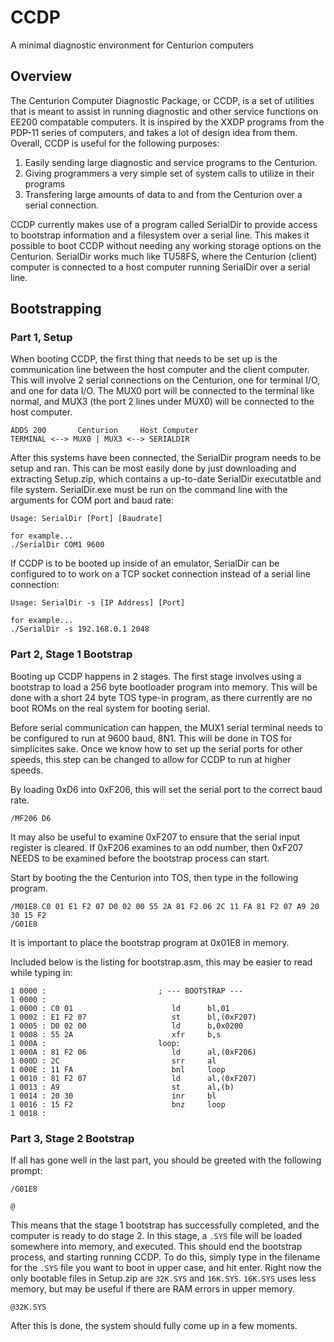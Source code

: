 # CCDP
A minimal diagnostic environment for Centurion computers

## Overview

The Centurion Computer Diagnostic Package, or CCDP, is a set of utilities that is meant to assist in running diagnostic and other service functions on EE200 compatable computers. It is inspired by the XXDP programs from the PDP-11 series of computers, and takes a lot of design idea from them. Overall, CCDP is useful for the following purposes:

  1. Easily sending large diagnostic and service programs to the Centurion.
  2. Giving programmers a very simple set of system calls to utilize in their programs
  3. Transfering large amounts of data to and from the Centurion over a serial connection.

CCDP currently makes use of a program called SerialDir to provide access to bootstrap information and a filesystem over a serial line. This makes it possible to boot CCDP without needing any working storage options on the Centurion. SerialDir works much like TU58FS, where the Centurion (client) computer is connected to a host computer running SerialDir over a serial line.

## Bootstrapping

### Part 1, Setup

When booting CCDP, the first thing that needs to be set up is the communication line between the host computer and the client computer. This will involve 2 serial connections on the Centurion, one for terminal I/O, and one for data I/O. The MUX0 port will be connected to the terminal like normal, and MUX3 (the port 2 lines under MUX0) will be connected to the host computer.

```
ADDS 200       Centurion     Host Computer
TERMINAL <--> MUX0 | MUX3 <--> SERIALDIR
```

After this systems have been connected, the SerialDir program needs to be setup and ran. This can be most easily done by just downloading and extracting Setup.zip, which contains a up-to-date SerialDir executatble and file system. SerialDir.exe must be run on the command line with the arguments for COM port and baud rate:

```
Usage: SerialDir [Port] [Baudrate]

for example...
./SerialDir COM1 9600
```

If CCDP is to be booted up inside of an emulator, SerialDir can be configured to to work on a TCP socket connection instead of a serial line connection:

```
Usage: SerialDir -s [IP Address] [Port]

for example...
./SerialDir -s 192.168.0.1 2048
```

### Part 2, Stage 1 Bootstrap

Booting up CCDP happens in 2 stages. The first stage involves using a bootstrap to load a 256 byte bootloader program into memory. This will be done with a short 24 byte TOS type-in program, as there currently are no boot ROMs on the real system for booting serial.

Before serial communication can happen, the MUX1 serial terminal needs to be configured to run at 9600 baud, 8N1. This will be done in TOS for simplicites sake. Once we know how to set up the serial ports for other speeds, this step can be changed to allow for CCDP to run at higher speeds.

By loading 0xD6 into 0xF206, this will set the serial port to the correct baud rate.

```
/MF206 D6
```

It may also be useful to examine 0xF207 to ensure that the serial input register is cleared. If 0xF206 examines to an odd number, then 0xF207 NEEDS to be examined before the bootstrap process can start.

Start by booting the the Centurion into TOS, then type in the following program.

```
/M01E8 C0 01 E1 F2 07 D0 02 00 55 2A 81 F2 06 2C 11 FA 81 F2 07 A9 20 30 15 F2
/G01E8
```

It is important to place the bootstrap program at 0x01E8 in memory.

Included below is the listing for bootstrap.asm, this may be easier to read while typing in:

```
1 0000 :                         ; --- BOOTSTRAP ---
1 0000 :                         
1 0000 : C0 01                   	ld		bl,01
1 0002 : E1 F2 07                	st		bl,(0xF207)
1 0005 : D0 02 00                	ld		b,0x0200
1 0008 : 55 2A                   	xfr		b,s
1 000A :                         loop:
1 000A : 81 F2 06                	ld		al,(0xF206)
1 000D : 2C                      	srr		al
1 000E : 11 FA                   	bnl		loop
1 0010 : 81 F2 07                	ld		al,(0xF207)
1 0013 : A9                      	st		al,(b)
1 0014 : 20 30                   	inr		bl
1 0016 : 15 F2                   	bnz		loop
1 0018 :                       	
```

### Part 3, Stage 2 Bootstrap

If all has gone well in the last part, you should be greeted with the following prompt:

```
/G01E8

@
```

This means that the stage 1 bootstrap has successfully completed, and the computer is ready to do stage 2. In this stage, a `.SYS` file will be loaded somewhere into memory, and executed. This should end the bootstrap process, and starting running CCDP. To do this, simply type in the filename for the `.SYS` file you want to boot in upper case, and hit enter. Right now the only bootable files in Setup.zip are `32K.SYS` and `16K.SYS`. `16K.SYS` uses less memory, but may be useful if there are RAM errors in upper memory. 

```
@32K.SYS
```

After this is done, the system should fully come up in a few moments.

